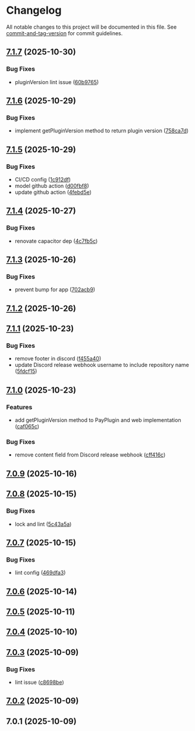 # Changelog

All notable changes to this project will be documented in this file. See [commit-and-tag-version](https://github.com/absolute-version/commit-and-tag-version) for commit guidelines.

## [7.1.7](https://github.com/Cap-go/capacitor-pay/compare/7.1.6...7.1.7) (2025-10-30)


### Bug Fixes

* pluginVersion lint issue ([60b9765](https://github.com/Cap-go/capacitor-pay/commit/60b976589ab1db6e54e71859797ea71630241faa))

## [7.1.6](https://github.com/Cap-go/capacitor-pay/compare/7.1.5...7.1.6) (2025-10-29)


### Bug Fixes

* implement getPluginVersion method to return plugin version ([758ca7d](https://github.com/Cap-go/capacitor-pay/commit/758ca7d35ac80a129f6c61cb11666b48e528232c))

## [7.1.5](https://github.com/Cap-go/capacitor-pay/compare/7.1.4...7.1.5) (2025-10-29)


### Bug Fixes

* CI/CD config ([1c912df](https://github.com/Cap-go/capacitor-pay/commit/1c912df4ded7070363eb495750e615252a03652c))
* model github action ([d00fbf8](https://github.com/Cap-go/capacitor-pay/commit/d00fbf8dee75e4b5248ed2ab39381361b0ca6f5b))
* update github action ([4febd5e](https://github.com/Cap-go/capacitor-pay/commit/4febd5e423fbad0b35090ae57cf376a9f3840137))

## [7.1.4](https://github.com/Cap-go/capacitor-pay/compare/7.1.3...7.1.4) (2025-10-27)


### Bug Fixes

* renovate capacitor dep ([4c7fb5c](https://github.com/Cap-go/capacitor-pay/commit/4c7fb5c8af223ec0cfa7e3640f3bdafd3a2816d5))

## [7.1.3](https://github.com/Cap-go/capacitor-pay/compare/7.1.2...7.1.3) (2025-10-26)


### Bug Fixes

* prevent bump for app ([702acb9](https://github.com/Cap-go/capacitor-pay/commit/702acb990f35e363d3b5aae872aadffad5c2561d))

## [7.1.2](https://github.com/Cap-go/capacitor-pay/compare/7.1.1...7.1.2) (2025-10-26)

## [7.1.1](https://github.com/Cap-go/capacitor-pay/compare/7.1.0...7.1.1) (2025-10-23)


### Bug Fixes

* remove footer in discord ([f455a40](https://github.com/Cap-go/capacitor-pay/commit/f455a40b80d760a28f20bbd40f9645036d84b9eb))
* update Discord release webhook username to include repository name ([5fdcf15](https://github.com/Cap-go/capacitor-pay/commit/5fdcf151777423f328a1c8ed35b88b2be9ec84b3))

## [7.1.0](https://github.com/Cap-go/capacitor-pay/compare/7.0.9...7.1.0) (2025-10-23)


### Features

* add getPluginVersion method to PayPlugin and web implementation ([caf065c](https://github.com/Cap-go/capacitor-pay/commit/caf065c4e05e6004052032fbde7c27bb90c7e944))


### Bug Fixes

* remove content field from Discord release webhook ([cff416c](https://github.com/Cap-go/capacitor-pay/commit/cff416cb7f13e79b1ee36443dd270414a3c73c31))

## [7.0.9](https://github.com/Cap-go/capacitor-pay/compare/7.0.8...7.0.9) (2025-10-16)

## [7.0.8](https://github.com/Cap-go/capacitor-pay/compare/7.0.7...7.0.8) (2025-10-15)


### Bug Fixes

* lock and lint ([5c43a5a](https://github.com/Cap-go/capacitor-pay/commit/5c43a5a9ee1f70052b6f234ba2ed6a7432f790e0))

## [7.0.7](https://github.com/Cap-go/capacitor-pay/compare/7.0.6...7.0.7) (2025-10-15)


### Bug Fixes

* lint config ([469dfa3](https://github.com/Cap-go/capacitor-pay/commit/469dfa348c87fbc7cb999cc6ec40e19c8c127d78))

## [7.0.6](https://github.com/Cap-go/capacitor-pay/compare/7.0.5...7.0.6) (2025-10-14)

## [7.0.5](https://github.com/Cap-go/capacitor-pay/compare/7.0.4...7.0.5) (2025-10-11)

## [7.0.4](https://github.com/Cap-go/capacitor-pay/compare/7.0.3...7.0.4) (2025-10-10)

## [7.0.3](https://github.com/Cap-go/capacitor-pay/compare/7.0.2...7.0.3) (2025-10-09)


### Bug Fixes

* lint issue ([c8698be](https://github.com/Cap-go/capacitor-pay/commit/c8698bed09bf473695cf2f7407f773d2d6171bf8))

## [7.0.2](https://github.com/Cap-go/capacitor-pay/compare/7.0.1...7.0.2) (2025-10-09)

## 7.0.1 (2025-10-09)
